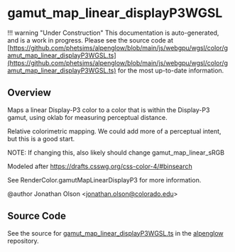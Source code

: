 # gamut_map_linear_displayP3WGSL

!!! warning "Under Construction"
    This documentation is auto-generated, and is a work in progress. Please see the source code at
    [https://github.com/phetsims/alpenglow/blob/main/js/webgpu/wgsl/color/gamut_map_linear_displayP3WGSL.ts](https://github.com/phetsims/alpenglow/blob/main/js/webgpu/wgsl/color/gamut_map_linear_displayP3WGSL.ts) for the most up-to-date information.

## Overview

Maps a linear Display-P3 color to a color that is within the Display-P3 gamut, using oklab for measuring perceptual distance.

Relative colorimetric mapping. We could add more of a perceptual intent, but this is a good start.

NOTE: If changing this, also likely should change gamut_map_linear_sRGB

Modeled after https://drafts.csswg.org/css-color-4/#binsearch

See RenderColor.gamutMapLinearDisplayP3 for more information.

@author Jonathan Olson &lt;jonathan.olson@colorado.edu&gt;



## Source Code

See the source for [gamut_map_linear_displayP3WGSL.ts](https://github.com/phetsims/alpenglow/blob/main/js/webgpu/wgsl/color/gamut_map_linear_displayP3WGSL.ts) in the [alpenglow](https://github.com/phetsims/alpenglow) repository.
